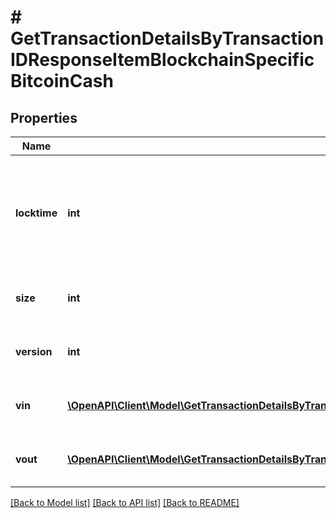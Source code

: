 # # GetTransactionDetailsByTransactionIDResponseItemBlockchainSpecificBitcoinCash

## Properties

Name | Type | Description | Notes
------------ | ------------- | ------------- | -------------
**locktime** | **int** | Represents the time at which a particular transaction can be added to the blockchain. |
**size** | **int** | Represents the total size of this transaction. |
**version** | **int** | Represents transaction version number. |
**vin** | [**\OpenAPI\Client\Model\GetTransactionDetailsByTransactionIDResponseItemBlockchainSpecificBitcoinCashVin[]**](GetTransactionDetailsByTransactionIDResponseItemBlockchainSpecificBitcoinCashVin.md) | Represents the transaction inputs. |
**vout** | [**\OpenAPI\Client\Model\GetTransactionDetailsByTransactionIDResponseItemBlockchainSpecificBitcoinCashVout[]**](GetTransactionDetailsByTransactionIDResponseItemBlockchainSpecificBitcoinCashVout.md) | Represents the transaction outputs. |

[[Back to Model list]](../../README.md#models) [[Back to API list]](../../README.md#endpoints) [[Back to README]](../../README.md)
